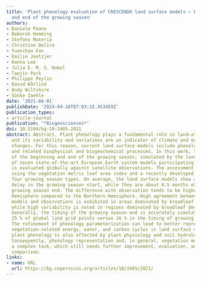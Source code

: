 ```yaml
---
title: 'Plant phenology evaluation of CRESCENDO land surface models – Part 1: Start
  and end of the growing season'
authors:
- Daniele Peano
- Deborah Hemming
- Stefano Materia
- Christine Delire
- Yuanchao Fan
- Emilie Joetzjer
- Hanna Lee
- Julia E. M. S. Nabel
- Taejin Park
- Philippe Peylin
- David Wårlind
- Andy Wiltshire
- Sönke Zaehle
date: '2021-04-01'
publishDate: '2024-04-16T07:03:15.453459Z'
publication_types:
- article-journal
publication: '*Biogeosciences*'
doi: 10.5194/bg-18-2405-2021
abstract: Abstract. Plant phenology plays a fundamental role in land–atmosphere interactions,
  and its variability and variations are an indicator of climate and environmental
  changes. For this reason, current land surface models include phenology parameterizations
  and related biophysical and biogeochemical processes. In this work, the climatology
  of the beginning and end of the growing season, simulated by the land component
  of seven state-of-the-art European Earth system models participating in the CMIP6,
  is evaluated globally against satellite observations. The assessment is performed
  using the vegetation metric leaf area index and a recently developed approach, named
  four growing season types. On average, the land surface models show a 0.6-month
  delay in the growing season start, while they are about 0.5 months earlier in the
  growing season end. The difference with observation tends to be higher in the Southern
  Hemisphere compared to the Northern Hemisphere. High agreement between land surface
  models and observations is exhibited in areas dominated by broadleaf deciduous trees,
  while high variability is noted in regions dominated by broadleaf deciduous shrubs.
  Generally, the timing of the growing season end is accurately simulated in about
  25 % of global land grid points versus 16 % in the timing of growing season start.
  The refinement of phenology parameterization can lead to better representation of
  vegetation-related energy, water, and carbon cycles in land surface models, but
  plant phenology is also affected by plant physiology and soil hydrology processes.
  Consequently, phenology representation and, in general, vegetation modelling is
  a complex task, which still needs further improvement, evaluation, and multi-model
  comparison.
links:
- name: URL
  url: https://bg.copernicus.org/articles/18/2405/2021/
---
```


